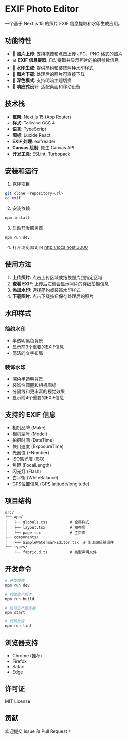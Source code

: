 # EXIF Photo Editor

一个基于 Next.js 15 的照片 EXIF 信息提取和水印生成应用。

## 功能特性

- 📸 **照片上传**: 支持拖拽和点击上传 JPG、PNG 格式的照片
- 📊 **EXIF 信息提取**: 自动提取并显示照片的拍摄参数信息
- 🎨 **水印生成**: 提供简约和装饰两种水印样式
- 💾 **图片下载**: 处理后的照片可直接下载
- 🌙 **深色模式**: 支持明暗主题切换
- 📱 **响应式设计**: 适配桌面和移动设备

## 技术栈

- **框架**: Next.js 15 (App Router)
- **样式**: Tailwind CSS 4
- **语言**: TypeScript
- **图标**: Lucide React
- **EXIF 处理**: exifreader
- **Canvas 绘制**: 原生 Canvas API
- **开发工具**: ESLint, Turbopack

## 安装和运行

1. 克隆项目
```bash
git clone <repository-url>
cd exif
```

2. 安装依赖
```bash
npm install
```

3. 启动开发服务器
```bash
npm run dev
```

4. 打开浏览器访问 [http://localhost:3000](http://localhost:3000)

## 使用方法

1. **上传照片**: 点击上传区域或拖拽照片到指定区域
2. **查看 EXIF**: 上传后右侧会显示照片的详细拍摄信息
3. **添加水印**: 选择简约或装饰水印样式
4. **下载图片**: 点击下载按钮保存处理后的照片

## 水印样式

### 简约水印
- 半透明黑色背景
- 显示前3个重要的EXIF信息
- 简洁的文字布局

### 装饰水印
- 深色半透明背景
- 装饰性圆圈和相机图标
- 分隔线和更丰富的视觉效果
- 显示前4个重要的EXIF信息

## 支持的 EXIF 信息

- 相机品牌 (Make)
- 相机型号 (Model)
- 拍摄时间 (DateTime)
- 快门速度 (ExposureTime)
- 光圈值 (FNumber)
- ISO感光度 (ISO)
- 焦距 (FocalLength)
- 闪光灯 (Flash)
- 白平衡 (WhiteBalance)
- GPS位置信息 (GPS latitude/longitude)

## 项目结构

```
src/
├── app/
│   ├── globals.css          # 全局样式
│   ├── layout.tsx           # 根布局
│   └── page.tsx             # 主页面
├── components/
│   └── SimpleWatermarkEditor.tsx  # 水印编辑器组件
└── types/
    └── fabric.d.ts          # 类型声明文件
```

## 开发命令

```bash
# 开发模式
npm run dev

# 构建生产版本
npm run build

# 启动生产服务器
npm start

# 代码检查
npm run lint
```

## 浏览器支持

- Chrome (推荐)
- Firefox
- Safari
- Edge

## 许可证

MIT License

## 贡献

欢迎提交 Issue 和 Pull Request！